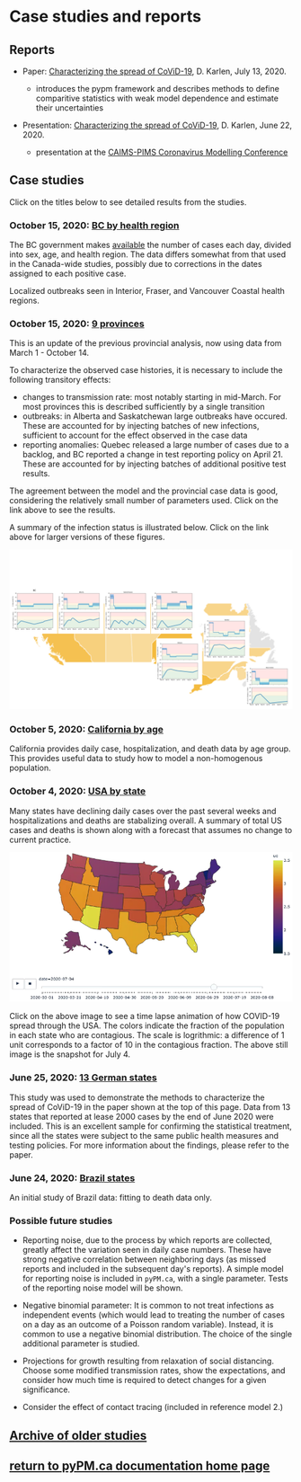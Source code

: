 # Case studies and reports

## Reports

* Paper: [Characterizing the spread of CoViD-19](reports/Characterizing_spread.pdf), D. Karlen, July 13, 2020.
    * introduces the pypm framework and describes methods to define comparitive statistics with weak model dependence
    and estimate their uncertainties

* Presentation: [Characterizing the spread of CoViD-19](reports/pims_karlen20200622.pdf), D. Karlen, June 22, 2020.
    * presentation at the [CAIMS-PIMS Coronavirus Modelling Conference](https://www.pims.math.ca/scientific-event/200622-cpcmc)

## Case studies

Click on the titles below to see detailed results from the studies.

### October 15, 2020: [BC by health region](bc20201015/index.md)

The BC government makes [available](http://www.bccdc.ca/health-info/diseases-conditions/covid-19/data)
the number of cases each day, divided into sex, age, and health region.
The data differs somewhat from that used in the Canada-wide studies, possibly due to corrections in
the dates assigned to each positive case.

Localized outbreaks seen in Interior, Fraser, and Vancouver Coastal health regions.

### October 15, 2020: [9 provinces](prov20201015/index.md)

This is an update of the previous provincial analysis, now using data from March 1 - October 14.

To characterize the observed case histories, it is necessary to include the following transitory
effects:
* changes to transmission rate: most notably starting in mid-March. For most provinces this is described
sufficiently by a single transition
* outbreaks: in Alberta and Saskatchewan large outbreaks have occured. These are accounted for by
injecting batches of new infections, sufficient to account for the effect observed in the case data
* reporting anomalies: Quebec released a large number of cases due to a backlog, and BC
reported a change in test reporting policy on April 21. These are accounted for by
injecting batches of additional positive test results.

The agreement between the model and the provincial case data is good, considering
the relatively small number of parameters used. Click on the link above to see the results.

A summary of the infection status is illustrated below. Click on the link above for larger versions of these figures.

[![canada](canada-sept2020.png)](canada-sept2020.png)

### October 5, 2020: [California by age](california20201005/index.md)

California provides daily case, hospitalization, and death data by age group.
This provides useful data to study how to model a non-homogenous population.

### October 4, 2020: [USA by state](usa20201004/index.md)

Many states have declining daily cases over the past several weeks and
hospitalizations and deaths are stabalizing overall.
A summary of total US cases and deaths is shown along with a forecast that assumes no change to current practice.

[![uc](usa_uc_2020-08-09.png)](usa_uc_2020-09-27.gif)

Click on the above image to see a time lapse animation of how COVID-19 spread through the USA. The colors indicate the
fraction of the population in each state who are contagious. The scale is logrithmic: a difference of 1 unit
corresponds to a factor of 10 in the contagious fraction. The above still image is the snapshot for July 4.

### June 25, 2020: [13 German states](germany20200625/index.md)

This study was used to demonstrate the methods to characterize the spread of CoViD-19 in the paper shown at the top of this page.
Data from 13 states that reported at lease 2000 cases by the end of June 2020 were included.
This is an excellent sample for confirming the statistical treatment, since all the states were subject to the same
public health measures and testing policies.
For more information about the findings, please refer to the paper.

### June 24, 2020: [Brazil states](brazil20200624/index.md)

An initial study of Brazil data: fitting to death data only.

### Possible future studies

* Reporting noise, due to the process by which reports are collected, greatly affect the
variation seen in daily case numbers. These have strong negative correlation between neighboring
days (as missed reports and included in the subsequent day's reports).
A simple model for reporting noise is included in ``pyPM.ca``, with a single parameter.
Tests of the reporting noise model will be shown.

* Negative binomial parameter: It is common to not treat infections as independent events (which
would lead to treating the number of cases on a day as an outcome of a Poisson random variable).
Instead, it is common to use a negative binomial distribution.
The choice of the single additional parameter is studied.

* Projections for growth resulting from relaxation of social distancing. Choose some
modified transmission rates, show the expectations, and consider how much time is required to
detect changes for a given significance.

* Consider the effect of contact tracing (included in reference model 2.)

## [Archive of older studies](archive/index.md)

## [return to pyPM.ca documentation home page](../..)
